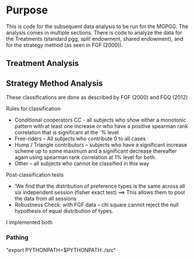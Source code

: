 # Purpose

This is code for the subsequent data analysis to be run for the MGPGG. The analysis comes in multiple sections. There is code to analyze the data for the Treatments (standard pgg, split endowment, shared endowment), and for the strategy method (as seen in FGF (2000)).

## Treatment Analysis

## Strategy Method Analysis

These classifications are done as described by FGF (2000) and FGQ (2012) 

Rules for classification 
- Conditional cooperators CC - all subjects who show either a monotonic pattern with at least one increase or who have a positive spearman rank correlation that is significant at the `% level
- Free-riders – All subjects who contribute 0 to all cases
- Hump / Triangle contributors – subjects who have a significant increase scheme up to some maximum and a significant decrease thereafter again using spearman rank correlation at 1% level for both.
- Other – all subjects who cannot be classified in this way

Post-classification tests
- ‘We find that the distribution of preference types is the same across all six independent session (fisher exact test) ==> This allows them to pool the data from all sessions
- Robustness Check: with FGF data – chi square cannot reject the null hypothesis of equal distribution of types. 

I implemented both

### Pathing 

"export PYTHONPATH=$PYTHONPATH:./src"
